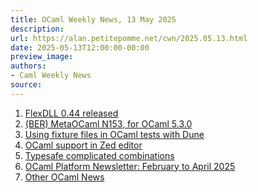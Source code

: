 ```yaml
---
title: OCaml Weekly News, 13 May 2025
description:
url: https://alan.petitepomme.net/cwn/2025.05.13.html
date: 2025-05-13T12:00:00-00:00
preview_image:
authors:
- Caml Weekly News
source:
---
```


<ol><li><a href="https://alan.petitepomme.net/cwn/2025.05.13.html#1">FlexDLL 0.44 released</a></li><li><a href="https://alan.petitepomme.net/cwn/2025.05.13.html#2">(BER) MetaOCaml N153, for OCaml 5.3.0</a></li><li><a href="https://alan.petitepomme.net/cwn/2025.05.13.html#3">Using fixture files in OCaml tests with Dune</a></li><li><a href="https://alan.petitepomme.net/cwn/2025.05.13.html#4">OCaml support in Zed editor</a></li><li><a href="https://alan.petitepomme.net/cwn/2025.05.13.html#5">Typesafe complicated combinations</a></li><li><a href="https://alan.petitepomme.net/cwn/2025.05.13.html#6">OCaml Platform Newsletter: February to April 2025</a></li><li><a href="https://alan.petitepomme.net/cwn/2025.05.13.html#7">Other OCaml News</a></li></ol>
